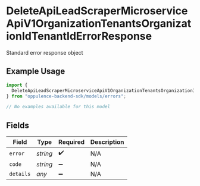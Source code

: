 # DeleteApiLeadScraperMicroserviceApiV1OrganizationTenantsOrganizationIdTenantIdErrorResponse

Standard error response object

## Example Usage

```typescript
import {
  DeleteApiLeadScraperMicroserviceApiV1OrganizationTenantsOrganizationIdTenantIdErrorResponse,
} from "oppulence-backend-sdk/models/errors";

// No examples available for this model
```

## Fields

| Field              | Type               | Required           | Description        |
| ------------------ | ------------------ | ------------------ | ------------------ |
| `error`            | *string*           | :heavy_check_mark: | N/A                |
| `code`             | *string*           | :heavy_minus_sign: | N/A                |
| `details`          | *any*              | :heavy_minus_sign: | N/A                |